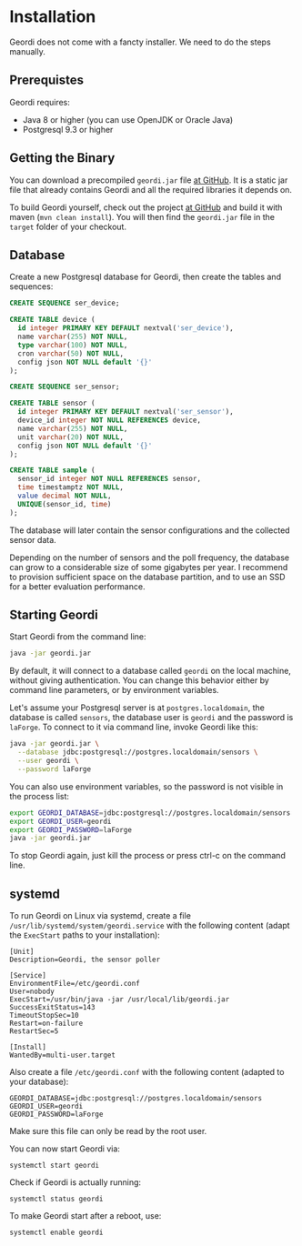 # Installation

Geordi does not come with a fancty installer. We need to do the steps manually.

## Prerequistes

Geordi requires:

* Java 8 or higher (you can use OpenJDK or Oracle Java)
* Postgresql 9.3 or higher

## Getting the Binary

You can download a precompiled `geordi.jar` file [at GitHub](https://github.com/shred/geordi/releases). It is a static jar file that already contains Geordi and all the required libraries it depends on.

To build Geordi yourself, check out the project [at GitHub](https://github.com/shred/geordi) and build it with maven (`mvn clean install`). You will then find the `geordi.jar` file in the `target` folder of your checkout.

## Database

Create a new Postgresql database for Geordi, then create the tables and sequences:

```sql
CREATE SEQUENCE ser_device;

CREATE TABLE device (
  id integer PRIMARY KEY DEFAULT nextval('ser_device'),
  name varchar(255) NOT NULL,
  type varchar(100) NOT NULL,
  cron varchar(50) NOT NULL,
  config json NOT NULL default '{}'
);

CREATE SEQUENCE ser_sensor;

CREATE TABLE sensor (
  id integer PRIMARY KEY DEFAULT nextval('ser_sensor'),
  device_id integer NOT NULL REFERENCES device,
  name varchar(255) NOT NULL,
  unit varchar(20) NOT NULL,
  config json NOT NULL default '{}'
);

CREATE TABLE sample (
  sensor_id integer NOT NULL REFERENCES sensor,
  time timestamptz NOT NULL,
  value decimal NOT NULL,
  UNIQUE(sensor_id, time)
);
```

The database will later contain the sensor configurations and the collected sensor data.

<div class="alert alert-info" role="alert">

Depending on the number of sensors and the poll frequency, the database can grow to a considerable size of some gigabytes per year. I recommend to provision sufficient space on the database partition, and to use an SSD for a better evaluation performance.
</div>

## Starting Geordi

Start Geordi from the command line:

```sh
java -jar geordi.jar
```

By default, it will connect to a database called `geordi` on the local machine, without giving authentication. You can change this behavior either by command line parameters, or by environment variables.

Let's assume your Postgresql server is at `postgres.localdomain`, the database is called `sensors`, the database user is `geordi` and the password is `laForge`. To connect to it via command line, invoke Geordi like this:

```sh
java -jar geordi.jar \
  --database jdbc:postgresql://postgres.localdomain/sensors \
  --user geordi \
  --password laForge
```

You can also use environment variables, so the password is not visible in the process list:

```sh
export GEORDI_DATABASE=jdbc:postgresql://postgres.localdomain/sensors
export GEORDI_USER=geordi
export GEORDI_PASSWORD=laForge
java -jar geordi.jar
```

To stop Geordi again, just kill the process or press ctrl-c on the command line.

## systemd

To run Geordi on Linux via systemd, create a file `/usr/lib/systemd/system/geordi.service` with the following content (adapt the `ExecStart` paths to your installation):

```
[Unit]
Description=Geordi, the sensor poller

[Service]
EnvironmentFile=/etc/geordi.conf
User=nobody
ExecStart=/usr/bin/java -jar /usr/local/lib/geordi.jar
SuccessExitStatus=143
TimeoutStopSec=10
Restart=on-failure
RestartSec=5

[Install]
WantedBy=multi-user.target
```

Also create a file `/etc/geordi.conf` with the following content (adapted to your database):

```
GEORDI_DATABASE=jdbc:postgresql://postgres.localdomain/sensors
GEORDI_USER=geordi
GEORDI_PASSWORD=laForge
```

Make sure this file can only be read by the root user.

You can now start Geordi via:

```
systemctl start geordi
```

Check if Geordi is actually running:

```
systemctl status geordi
```

To make Geordi start after a reboot, use:

```
systemctl enable geordi
```
